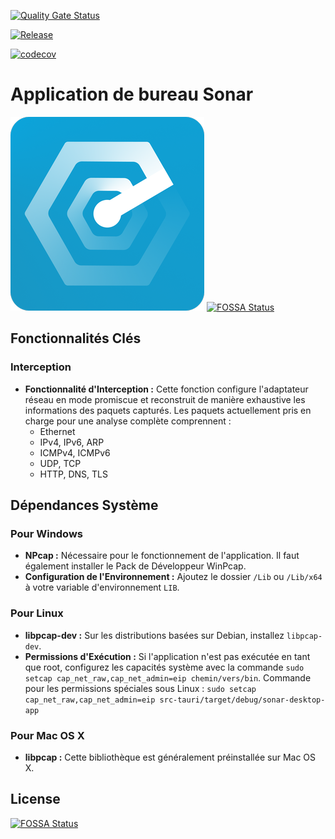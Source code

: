 [![Quality Gate Status](https://sonarcloud.io/api/project_badges/measure?project=Sonar-team_Sonar_desktop_app&metric=alert_status)](https://sonarcloud.io/summary/new_code?id=Sonar-team_Sonar_desktop_app)

[![Release](https://github.com/Sonar-team/Sonar_desktop_app/actions/workflows/build-release.yml/badge.svg)](https://github.com/Sonar-team/Sonar_desktop_app/actions/workflows/build-release.yml)

[![codecov](https://codecov.io/github/Sonar-team/Sonar_desktop_app/graph/badge.svg?token=UC4N2TUFRN)](https://codecov.io/github/Sonar-team/Sonar_desktop_app)

# Application de bureau Sonar
![logo](src-tauri/icons/Square310x310Logo.png)
[![FOSSA Status](https://app.fossa.com/api/projects/git%2Bgithub.com%2FSonar-team%2FSonar_desktop_app.svg?type=shield)](https://app.fossa.com/projects/git%2Bgithub.com%2FSonar-team%2FSonar_desktop_app?ref=badge_shield)
## Fonctionnalités Clés

### Interception
- **Fonctionnalité d'Interception :** Cette fonction configure l'adaptateur réseau en mode promiscue et reconstruit de manière exhaustive les informations des paquets capturés. Les paquets actuellement pris en charge pour une analyse complète comprennent :
  - Ethernet
  - IPv4, IPv6, ARP
  - ICMPv4, ICMPv6
  - UDP, TCP
  - HTTP, DNS, TLS

## Dépendances Système

### Pour Windows
- **NPcap :** Nécessaire pour le fonctionnement de l'application. Il faut également installer le Pack de Développeur WinPcap.
- **Configuration de l'Environnement :** Ajoutez le dossier `/Lib` ou `/Lib/x64` à votre variable d'environnement `LIB`.

### Pour Linux
- **libpcap-dev :** Sur les distributions basées sur Debian, installez `libpcap-dev`.
- **Permissions d'Exécution :** Si l'application n'est pas exécutée en tant que root, configurez les capacités système avec la commande `sudo setcap cap_net_raw,cap_net_admin=eip chemin/vers/bin`.
Commande pour les permissions spéciales sous Linux : `sudo setcap cap_net_raw,cap_net_admin=eip src-tauri/target/debug/sonar-desktop-app`

### Pour Mac OS X
- **libpcap :** Cette bibliothèque est généralement préinstallée sur Mac OS X.


## License
[![FOSSA Status](https://app.fossa.com/api/projects/git%2Bgithub.com%2FSonar-team%2FSonar_desktop_app.svg?type=large)](https://app.fossa.com/projects/git%2Bgithub.com%2FSonar-team%2FSonar_desktop_app?ref=badge_large)